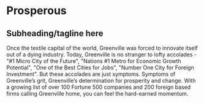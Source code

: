 # Prosperous

## Subheading/tagline here

Once the textile capital of the world, Greenville was forced to innovate itself out of a dying industry. Today, Greenville is no stranger to lofty accolades - "#1 Micro City of the Future", "Nations #1 Metro for Economic Growth Potential", "One of the Best Cities for Jobs", "Number One City for Foreign Investment". But these accolades are just symptoms. Symptoms of Greenville’s grit, Greenville’s determination for prosperity and change.  With a growing list of over 100 Fortune 500 companies and 200 foreign based firms calling Greenville home, you can feel the hard-earned momentum. 